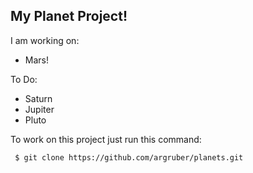 My Planet Project!
------------------

I am working on:
 - Mars! 
 
To Do:
 - Saturn 
 - Jupiter
 - Pluto 
 
 To work on this project just run this command:
```shell
 $ git clone https://github.com/argruber/planets.git
```
